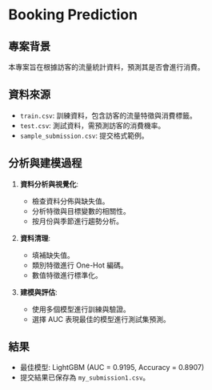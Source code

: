 # Booking Prediction

## 專案背景
本專案旨在根據訪客的流量統計資料，預測其是否會進行消費。

## 資料來源
- `train.csv`: 訓練資料，包含訪客的流量特徵與消費標籤。
- `test.csv`: 測試資料，需預測訪客的消費機率。
- `sample_submission.csv`: 提交格式範例。

## 分析與建模過程
1. **資料分析與視覺化**:
   - 檢查資料分佈與缺失值。
   - 分析特徵與目標變數的相關性。
   - 按月份與季節進行趨勢分析。

2. **資料清理**:
   - 填補缺失值。
   - 類別特徵進行 One-Hot 編碼。
   - 數值特徵進行標準化。

3. **建模與評估**:
   - 使用多個模型進行訓練與驗證。
   - 選擇 AUC 表現最佳的模型進行測試集預測。

## 結果
- 最佳模型: LightGBM (AUC = 0.9195, Accuracy = 0.8907)
- 提交結果已保存為 `my_submission1.csv`。

